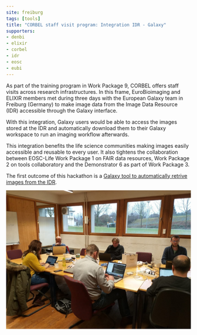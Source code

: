 ```yaml
---
site: freiburg
tags: [tools]
title: "CORBEL staff visit program: Integration IDR - Galaxy"
supporters:
- denbi
- elixir
- corbel
- idr
- eosc
- eubi
---
```



As part of the training program in Work Package 9, CORBEL offers staff visits across research infrastructures.
In this frame, EuroBioimaging and ELIXIR members met during three days with the European Galaxy team in Freiburg (Germany)
to make image data from the Image Data Resource (IDR) accessible through the Galaxy interface.

With this integration, Galaxy users would be able to access the images stored at the IDR and automatically
download them to their Galaxy workspace to run an imaging workflow afterwards.

This integration benefits the life science communities making images easily accessible and reusable
to every user. It also tightens the collaboration between EOSC-Life Work Package 1 on FAIR data resources,
Work Package 2 on tools collaboratory and the Demonstrator 6 as part of Work Package 3.

The first outcome of this hackathon is a
[Galaxy tool to automatically retrive images from the IDR](https://usegalaxy.eu/root?tool_id=toolshed.g2.bx.psu.edu/repos/iuc/idr_download_by_ids/idr_download_by_ids/0.9).

![IDR Galaxy Hackathon](/assets/media/idr_hackathon_2020.jpeg)

